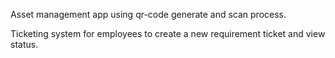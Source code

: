 Asset management app using qr-code generate and scan process.

Ticketing system for employees to create a new requirement ticket and view status.
